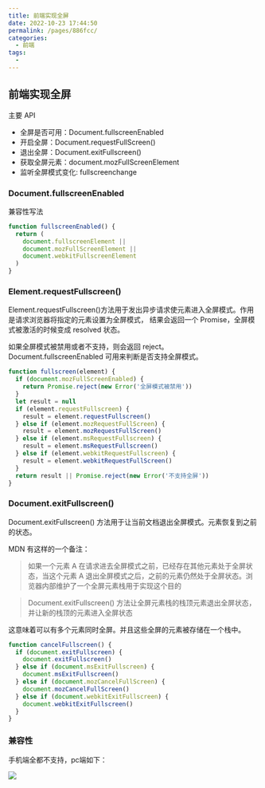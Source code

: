 ```yaml
---
title: 前端实现全屏
date: 2022-10-23 17:44:50
permalink: /pages/886fcc/
categories:
  - 前端
tags:
  - 
---
```

## 前端实现全屏

主要 API

- 全屏是否可用：Document.fullscreenEnabled
- 开启全屏：Document.requestFullScreen()
- 退出全屏：Document.exitFullscreen()
- 获取全屏元素：document.mozFullScreenElement
- 监听全屏模式变化: fullscreenchange

### Document.fullscreenEnabled

兼容性写法

```javascript
function fullscreenEnabled() {
  return (
    document.fullscreenElement ||
    document.mozFullScreenElement ||
    document.webkitFullscreenElement
  )
}
```

### Element.requestFullscreen()

Element.requestFullscreen()方法用于发出异步请求使元素进入全屏模式。作用是请求浏览器将指定的元素设置为全屏模式， 结果会返回一个 Promise，全屏模式被激活的时候变成 resolved 状态。

如果全屏模式被禁用或者不支持，则会返回 reject。Document.fullscreenEnabled 可用来判断是否支持全屏模式。

```javascript
function fullscreen(element) {
  if (document.mozFullScreenEnabled) {
    return Promise.reject(new Error('全屏模式被禁用'))
  }
  let result = null
  if (element.requestFullscreen) {
    result = element.requestFullscreen()
  } else if (element.mozRequestFullScreen) {
    result = element.mozRequestFullScreen()
  } else if (element.msRequestFullscreen) {
    result = element.msRequestFullscreen()
  } else if (element.webkitRequestFullscreen) {
    result = element.webkitRequestFullScreen()
  }
  return result || Promise.reject(new Error('不支持全屏'))
}
```

### Document.exitFullscreen()

Document.exitFullscreen() 方法用于让当前文档退出全屏模式。元素恢复到之前的状态。

MDN 有这样的一个备注：

> 如果一个元素 A 在请求进去全屏模式之前，已经存在其他元素处于全屏状态，当这个元素 A 退出全屏模式之后，之前的元素仍然处于全屏状态。浏览器内部维护了一个全屏元素栈用于实现这个目的

> Document.exitFullscreen() 方法让全屏元素栈的栈顶元素退出全屏状态，并让新的栈顶的元素进入全屏状态

这意味着可以有多个元素同时全屏。并且这些全屏的元素被存储在一个栈中。

```javascript
function cancelFullscreen() {
  if (document.exitFullscreen) {
    document.exitFullscreen()
  } else if (document.msExitFullscreen) {
    document.msExitFullscreen()
  } else if (document.mozCancelFullScreen) {
    document.mozCancelFullScreen()
  } else if (document.webkitExitFullscreen) {
    document.webkitExitFullscreen()
  }
}
```


### 兼容性

手机端全都不支持，pc端如下：

![](https://raw.gitmirror.com/GanChuanYin/picture/main/blog/20221023180141.png)